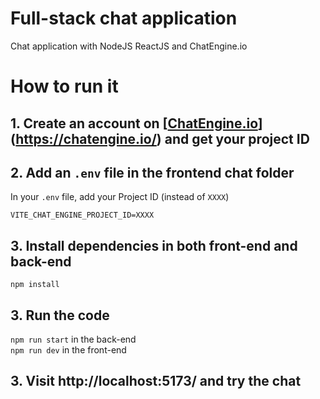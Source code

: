 # Full-stack chat application

Chat application with NodeJS ReactJS and ChatEngine.io


<h1> How to run it 

## 1. Create an account on [[ChatEngine.io](ChatEngine.io)](https://chatengine.io/) and get your project ID
  
## 2. Add an `.env` file in the frontend chat folder
In your `.env` file, add your Project ID (instead of `XXXX`)
```
VITE_CHAT_ENGINE_PROJECT_ID=XXXX
```

## 3. Install dependencies in both front-end and back-end
```
npm install
```

## 3. Run the code
`npm run start` in the back-end 
  <br>
`npm run dev` in the front-end 

## 3. Visit http://localhost:5173/ and try the chat
  
  

  <h1>

